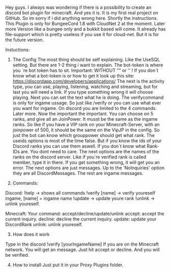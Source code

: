 Hey guys. I always was wondering if there is a possibility to create an discord bot plugin for minecraft. And yes it is. It is my first real project on GitHub. So im sorry if i did anything wrong here. Shortly the instructions. This Plugin is only for BungeeCord 1.8 with CloudNet 2 at the moment. Later more Version like a bungee only and a bukkit based will come. It already has file-support which is pretty useless if you use it for cloud-net. But it is for the future version. 

Instuctions:

1. The Config
  The most thing should be self explaining. Like the UseSQL setting. But there are 1-2 thing i want to explain. The bot-token is where you   ´re bot token has to sit. Important: WITHOUT "" or '' ! If you don´t know what a bot-token is or how to get it look up this site:          https://discordapp.com/developers/applications/
  The next is the activity type, you can use, playing, listening, watching and streaming, but for last you will need a link. If you type     something wrong it will choose playing. Next you can set the text what he is doing. The verifycommand is only for ingame ussage. So just   like /verify or you can use what ever you want for ingame. On discord you are limited to the 4 commands. Later more. Now the important     the important. You can choose on 5 ranks, and give all an JoinPower. It musst be the same as the ingame ranks. So like if you have a VIP
  rank on your Minecraft-Server, with an joinpower of 500, it should be the same on the VipJP in the config. So just the bot can know
  which grouppower should get what rank. The useids options is most of the time false. But if you know the ids of your Discord ranks you 
  can use them aswell. If you don´t know what Rank-IDs are. You dont need to care. The next options are the names of the ranks on the
  discord server. Like if you´re verified rank is called member, type it in there. If you get something wrong, it will get you an error. 
  The next options are just messages. Up to the 'NoInquiries' option they are all DiscordMessages. The rest are ingame messages.
  
2. Commands: 

Discord:
!help -> shows all commands
!verify [name] -> verify youreself ingame, [name] = ingame name
!update -> update youre rank
!unlink -> unlink youreself.

Minecraft:
Your command: accept/decline/update/unlink
accept: accept the current inquiry.
decline: decline the current inquiry.
update: update your DiscordRank
unlink: unlink youreself.

3. How does it work

Type in the discord !verify [yourIngameName]
If you are on the Minecraft network. You will get an message. Just hit accept or decline. And you will be verified.

4. How to install
Just put it in your Proxy Plugins folder.
